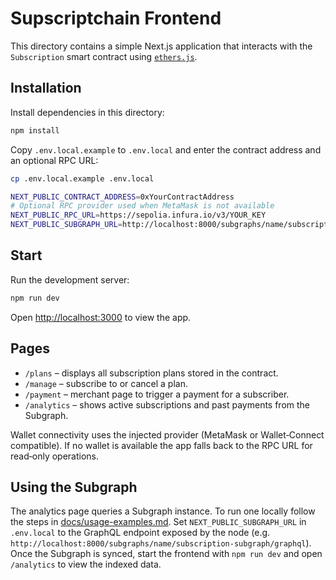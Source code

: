 # Supscriptchain Frontend

This directory contains a simple Next.js application that interacts with the
`Subscription` smart contract using [`ethers.js`](https://docs.ethers.org/).

## Installation

Install dependencies in this directory:

```bash
npm install
```

Copy `.env.local.example` to `.env.local` and enter the contract address and an optional RPC URL:

```bash
cp .env.local.example .env.local
```

```bash
NEXT_PUBLIC_CONTRACT_ADDRESS=0xYourContractAddress
# Optional RPC provider used when MetaMask is not available
NEXT_PUBLIC_RPC_URL=https://sepolia.infura.io/v3/YOUR_KEY
NEXT_PUBLIC_SUBGRAPH_URL=http://localhost:8000/subgraphs/name/subscription-subgraph/graphql
```

## Start

Run the development server:

```bash
npm run dev
```

Open [http://localhost:3000](http://localhost:3000) to view the app.

## Pages

- `/plans` – displays all subscription plans stored in the contract.
- `/manage` – subscribe to or cancel a plan.
- `/payment` – merchant page to trigger a payment for a subscriber.
- `/analytics` – shows active subscriptions and past payments from the Subgraph.

Wallet connectivity uses the injected provider (MetaMask or Wallet‑Connect
compatible). If no wallet is available the app falls back to the RPC URL for
read‑only operations.

## Using the Subgraph

The analytics page queries a Subgraph instance. To run one locally follow the
steps in [docs/usage-examples.md](../docs/usage-examples.md#running-the-subgraph-locally).
Set `NEXT_PUBLIC_SUBGRAPH_URL` in `.env.local` to the GraphQL endpoint exposed
by the node (e.g. `http://localhost:8000/subgraphs/name/subscription-subgraph/graphql`).
Once the Subgraph is synced, start the frontend with `npm run dev` and open
`/analytics` to view the indexed data.
